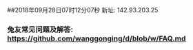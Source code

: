 ##2018年09月28日07时12分07秒 新址: 142.93.203.25
### 兔友常见问题及解答: https://github.com/wanggonging/d/blob/w/FAQ.md
